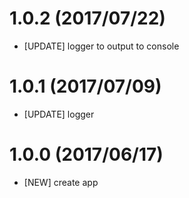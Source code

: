 # 1.0.2 (2017/07/22)

- [UPDATE] logger to output to console

# 1.0.1 (2017/07/09)

- [UPDATE] logger

# 1.0.0 (2017/06/17)
- [NEW] create app
